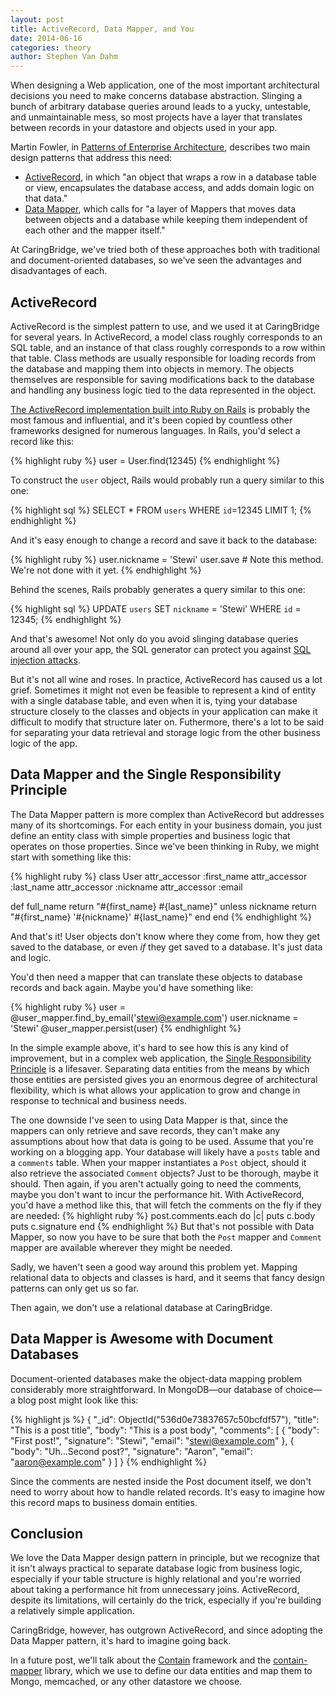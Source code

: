 ```yaml
---
layout: post
title: ActiveRecord, Data Mapper, and You
date: 2014-06-16
categories: theory
author: Stephen Van Dahm
---
```


When designing a Web application, one of the most important architectural
decisions you need to make concerns database abstraction. Slinging a bunch
of arbitrary database queries around leads to a yucky, untestable, and
unmaintainable mess, so most projects have a layer that translates
between records in your datastore and objects used in your app.

Martin Fowler, in [Patterns of Enterprise Architecture][paa], describes two
main design patterns that address this need:

   * [ActiveRecord][ar], in which "an object that wraps a row in a database
     table or view, encapsulates the database access, and adds domain logic
     on that data."
   * [Data Mapper][dm], which calls for "a layer of Mappers that moves data
     between objects and a database while keeping them independent of each
     other and the mapper itself."

At CaringBridge, we've tried both of these approaches both with traditional
and document-oriented databases, so we've seen the advantages and
disadvantages of each.

## ActiveRecord ##

ActiveRecord is the simplest pattern to use, and we used it at CaringBridge
for several years. In ActiveRecord, a model class roughly corresponds to an
SQL table, and an instance of that class roughly corresponds to a row within
that table.  Class methods are usually responsible for loading records from
the database and mapping them into objects in memory. The objects themselves
are responsible for saving modifications back to the database and handling any
business logic tied to the data represented in the object.

[The ActiveRecord implementation built into Ruby on Rails][arror] is probably
the most famous and influential, and it's been copied by countless other
frameworks designed for numerous languages. In Rails, you'd select a record like
this:

{% highlight ruby %}
user = User.find(12345)
{% endhighlight %}

To construct the `user` object, Rails would probably run a query similar to
this one:

{% highlight sql %}
SELECT *
FROM `users`
WHERE `id`=12345
LIMIT 1;
{% endhighlight %}

And it's easy enough to change a record and save it back to the database:

{% highlight ruby %}
user.nickname = 'Stewi'
user.save # Note this method. We're not done with it yet.
{% endhighlight %}

Behind the scenes, Rails probably generates a query similar to this one:

{% highlight sql %}
UPDATE `users`
SET `nickname` = 'Stewi'
WHERE `id` = 12345;
{% endhighlight %}

And that's awesome! Not only do you avoid slinging database queries around
all over your app, the SQL generator can protect you against [SQL injection
attacks][xkcd].

But it's not all wine and roses. In practice, ActiveRecord has caused us a lot
grief. Sometimes it might not even be feasible to represent a kind of entity
with a single database table, and even when it is, tying your database structure
closely to the classes and objects in your application can make it difficult to
modify that structure later on.  Futhermore, there's a lot to be said for
separating your data retrieval and storage logic from the other business logic
of the app.

## Data Mapper and the Single Responsibility Principle ##

The Data Mapper pattern is more complex than ActiveRecord but addresses many
of its shortcomings. For each entity in your business domain, you just define
an entity class with simple properties and business logic that operates on those
properties. Since we've been thinking in Ruby, we might start with something
like this:

{% highlight ruby %}
class User
  attr_accessor :first_name
  attr_accessor :last_name
  attr_accessor :nickname
  attr_accessor :email

  def full_name
    return "#{first_name} #{last_name}" unless nickname
    return "#{first_name} '#{nickname}' #{last_name}"
  end
end
{% endhighlight %}

And that's it! User objects don't know where they come from, how they get saved
to the database, or even *if* they get saved to a database. It's just data and
logic.

You'd then need a mapper that can translate these objects to database records
and back again. Maybe you'd have something like:

{% highlight ruby %}
user = @user_mapper.find_by_email('stewi@example.com')
user.nickname = 'Stewi'
@user_mapper.persist(user)
{% endhighlight %}

In the simple example above, it's hard to see how this is any kind of improvement,
but in a complex web application, the [Single Responsibility Principle][srp] is
a lifesaver. Separating data entities from the means by which those entities
are persisted gives you an enormous degree of architectural flexibility, which
is what allows your application to grow and change in response to technical
and business needs.

The one downside I've seen to using Data Mapper is that, since the mappers
can only retrieve and save records, they can't make any assumptions about how that
data is going to be used.  Assume that you're working on a blogging app.
Your database will likely have a `posts` table and a `comments` table. When your
mapper instantiates a `Post` object, should it also retrieve the associated
`Comment` objects? Just to be thorough, maybe it should. Then again, if you
aren't actually going to need the comments, maybe you don't want to incur
the performance hit. With ActiveRecord, you'd have a method like this, that will
fetch the comments on the fly if they are needed:
{% highlight ruby %}
post.comments.each do |c|
  puts c.body
  puts c.signature
end
{% endhighlight %}
But that's not possible with Data Mapper, so now you have to be sure that both
the `Post` mapper and `Comment` mapper are available wherever they might be
needed.

Sadly, we haven't seen a good way around this problem yet. Mapping relational
data to objects and classes is hard, and it seems that fancy design patterns
can only get us so far.

Then again, we don't use a relational database at CaringBridge.

## Data Mapper is Awesome with Document Databases ##

Document-oriented databases make the object-data mapping problem
considerably more straightforward. In MongoDB&mdash;our database of choice&mdash;a blog
post might look like this:

{% highlight js %}
{
  "_id": ObjectId("536d0e73837657c50bcfdf57"),
  "title": "This is a post title",
  "body": "This is a post body",
  "comments": [
    {
      "body": "First post!",
      "signature": "Stewi",
      "email": "stewi@example.com"
    },
    {
      "body": "Uh...Second post?",
      "signature": "Aaron",
      "email": "aaron@example.com"
    }
  ]
}
{% endhighlight %}

Since the comments are nested inside the Post document itself, we don't need
to worry about how to handle related records. It's easy to imagine how this
record maps to business domain entities.


## Conclusion ##

We love the Data Mapper design pattern in principle, but we recognize that
it isn't always practical to separate database logic from business logic,
especially if your table structure is highly relational and you're worried
about taking a performance hit from unnecessary joins. ActiveRecord, despite
its limitations, will certainly do the trick, especially if you're building
a relatively simple application.

CaringBridge, however, has outgrown ActiveRecord, and since adopting the Data
Mapper pattern, it's hard to imagine going back.

In a future post, we'll talk about the [Contain][contain] framework and the
[contain-mapper][cm] library, which we use to define our data entities and map
them to Mongo, memcached, or any other datastore we choose.


[paa]: http://martinfowler.com/books/eaa.html
[ar]: http://martinfowler.com/eaaCatalog/activeRecord.html
[dm]: http://martinfowler.com/eaaCatalog/dataMapper.html
[arror]: http://guides.rubyonrails.org/active_record_basics.html
[xkcd]: http://xkcd.com/327/
[srp]: http://en.wikipedia.org/wiki/Single_responsibility_principle
[contain]: https://github.com/andrew-kandels/contain
[cm]: https://github.com/andrew-kandels/contain-mapper
